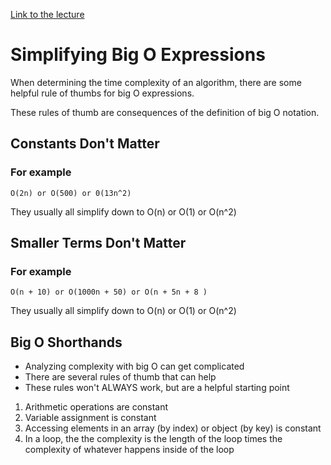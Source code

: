 [Link to the lecture](https://www.udemy.com/course/js-algorithms-and-data-structures-masterclass/learn/lecture/11070006#content)

# Simplifying Big O Expressions

When determining the time complexity of an algorithm, there are some helpful rule of thumbs for big O expressions.

These rules of thumb are consequences of the definition of big O notation.

## Constants Don't Matter
### For example 
    O(2n) or O(500) or 0(13n^2)

They usually all simplify down to 
    O(n) or O(1) or O(n^2)

## Smaller Terms Don't Matter
### For example
    O(n + 10) or O(1000n + 50) or O(n + 5n + 8 )

They usually all simplify down to 
    O(n) or O(1) or O(n^2)

## Big O Shorthands
* Analyzing complexity with big O can get complicated
* There are several rules of thumb that can help
* These rules won't ALWAYS work, but are a helpful starting point

1. Arithmetic operations are constant
2. Variable assignment is constant
3. Accessing elements in an array (by index) or object (by key) is constant
4. In a loop, the the complexity is the length of the loop times the complexity of whatever happens inside of the loop